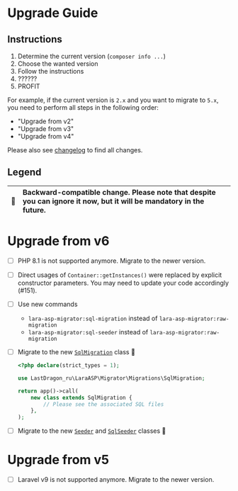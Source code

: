 # Upgrade Guide

[include:file]: ../../docs/Shared/Upgrade.md
[//]: # (start: preprocess/aa9fc458898c7c1c)
[//]: # (warning: Generated automatically. Do not edit.)

## Instructions

1. Determine the current version (`composer info ...`)
2. Choose the wanted version
3. Follow the instructions
4. ??????
5. PROFIT

For example, if the current version is `2.x` and you want to migrate to `5.x`, you need to perform all steps in the following order:

* "Upgrade from v2"
* "Upgrade from v3"
* "Upgrade from v4"

Please also see [changelog](https://github.com/LastDragon-ru/lara-asp/releases) to find all changes.

## Legend

| 🤝 | Backward-compatible change. Please note that despite you can ignore it now, but it will be mandatory in the future. |
|:--:|:--------------------------------------------------------------------------------------------------------------------|

[//]: # (end: preprocess/aa9fc458898c7c1c)

# Upgrade from v6

[include:file]: ../../docs/Shared/Upgrade/FromV6.md
[//]: # (start: preprocess/9679e76379216855)
[//]: # (warning: Generated automatically. Do not edit.)

* [ ] PHP 8.1 is not supported anymore. Migrate to the newer version.

* [ ] Direct usages of `Container::getInstances()` were replaced by explicit constructor parameters. You may need to update your code accordingly (#151).

[//]: # (end: preprocess/9679e76379216855)

* [ ] Use new commands
  * `lara-asp-migrator:sql-migration` instead of `lara-asp-migrator:raw-migration`
  * `lara-asp-migrator:sql-seeder` instead of `lara-asp-migrator:raw-migration`

* [ ] Migrate to the new [`SqlMigration`][code-links/6b3f8327188c3054] class 🤝

  ```php
  <?php declare(strict_types = 1);

  use LastDragon_ru\LaraASP\Migrator\Migrations\SqlMigration;

  return app()->call(
      new class extends SqlMigration {
          // Please see the associated SQL files
      },
  );
  ```

* [ ] Migrate to the new [`Seeder`][code-links/9c7c8e70a7e5978f] and [`SqlSeeder`][code-links/365049c62f4308a2] classes 🤝

# Upgrade from v5

[include:file]: ../../docs/Shared/Upgrade/FromV5.md
[//]: # (start: preprocess/2e85dad2b0618274)
[//]: # (warning: Generated automatically. Do not edit.)

* [ ] Laravel v9 is not supported anymore. Migrate to the newer version.

[//]: # (end: preprocess/2e85dad2b0618274)

[//]: # (start: code-links)
[//]: # (warning: Generated automatically. Do not edit.)

[code-links/6b3f8327188c3054]: src/Migrations/SqlMigration.php
    "\LastDragon_ru\LaraASP\Migrator\Migrations\SqlMigration"

[code-links/9c7c8e70a7e5978f]: src/Seeders/Seeder.php
    "\LastDragon_ru\LaraASP\Migrator\Seeders\Seeder"

[code-links/365049c62f4308a2]: src/Seeders/SqlSeeder.php
    "\LastDragon_ru\LaraASP\Migrator\Seeders\SqlSeeder"

[//]: # (end: code-links)
